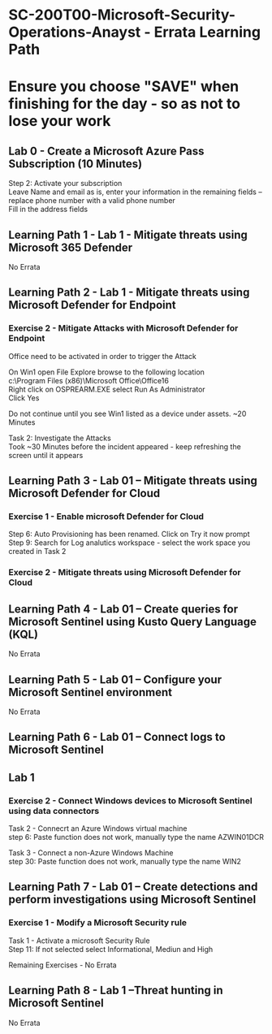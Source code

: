 # SC-200T00-Microsoft-Security-Operations-Anayst - Errata Learning Path
# Ensure you choose "SAVE" when finishing for the day - so as not to lose your work

## Lab 0 - Create a Microsoft Azure Pass Subscription (10 Minutes)

Step 2:  Activate your subscription<br>
Leave Name and email as is, enter your information in the remaining fields – replace phone number with a valid phone number <br>
Fill in the address fields <br>

## Learning Path 1 - Lab 1 - Mitigate threats using Microsoft 365 Defender

No Errata<br>

## Learning Path 2 - Lab 1 - Mitigate threats using Microsoft Defender for Endpoint

### Exercise 2 - Mitigate Attacks with Microsoft Defender for Endpoint

Office need to be activated in order to trigger the Attack<br>

On Win1 open File Explore browse to the following location<br>
c:\Program Files (x86)\Microsoft Office\Office16<br>
Right click on OSPREARM.EXE select Run As Administrator<br>
Click Yes<br>

Do not continue until you see Win1 listed as a device under assets.  ~20 Minutes<br>

Task 2: Investigate the Attacks<br>
Took ~30 Minutes before the incident appeared - keep refreshing the screen until it appears<br>

## Learning Path 3 - Lab 01 – Mitigate threats using Microsoft Defender for Cloud

### Exercise 1 - Enable microsoft Defender for Cloud 

Step 6:  Auto Provisioning has been renamed.  Click on Try it now prompt <br>
Step 9:  Search for Log analutics workspace - select the work space you created in Task 2 <br>

### Exercise 2 - Mitigate threats using Microsoft Defender for Cloud

## Learning Path 4 - Lab 01 – Create queries for Microsoft Sentinel using Kusto Query Language (KQL)

No Errata <br>

## Learning Path 5 - Lab 01 – Configure your Microsoft Sentinel environment

No Errata <br>

## Learning Path 6 - Lab 01 – Connect logs to Microsoft Sentinel

## Lab 1 <br>

### Exercise 2 - Connect Windows devices to Microsoft Sentinel using data connectors
Task 2 - Connecrt an Azure Windows virtual machine <br>
step 6:  Paste function does not work, manually type the name AZWIN01DCR <br>

Task 3 - Connect a non-Azure Windows Machine <br>
step 30:  Paste function does not work, manually type the name WIN2 <br>

## Learning Path 7 - Lab 01 – Create detections and perform investigations using Microsoft Sentinel

### Exercise 1 - Modify a Microsoft Security rule

Task 1 - Activate a microsoft Security Rule <br>
Step 11:  If not selected select Informational, Mediun and High <br>

Remaining Exercises - No Errata <br>

## Learning Path 8 - Lab 1 –Threat hunting in Microsoft Sentinel

No Errata

